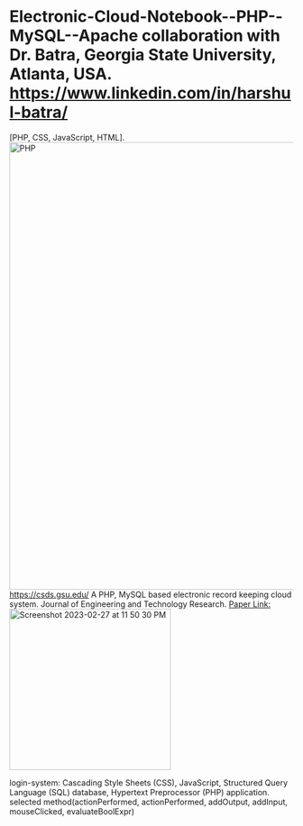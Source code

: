 # Electronic-Cloud-Notebook--PHP--MySQL--Apache collaboration with Dr. Batra, Georgia State University, Atlanta, USA. https://www.linkedin.com/in/harshul-batra/
[PHP, CSS, JavaScript, HTML].
<img width="794" alt="PHP" src="https://github.com/spawar2/Electronic-Cloud-Notebook--PHP--MySQL--Apache/assets/25118302/e853ca5f-2dfa-4cd5-8116-aa6af1a90922">
https://csds.gsu.edu/
A PHP, MySQL based electronic record keeping cloud system.
Journal of Engineering and Technology Research. [Paper Link:](https://academicjournals.org/journal/JETR/article-abstract/3E747E956778)
<img width="286" alt="Screenshot 2023-02-27 at 11 50 30 PM" src="https://user-images.githubusercontent.com/25118302/221758569-b7857eb5-e69b-4be3-aa38-daba47c2ece1.png">

login-system: Cascading Style Sheets (CSS), JavaScript, Structured Query Language (SQL) database, Hypertext Preprocessor (PHP) application.
selected method(actionPerformed, actionPerformed, addOutput, addInput, mouseClicked, evaluateBoolExpr)
